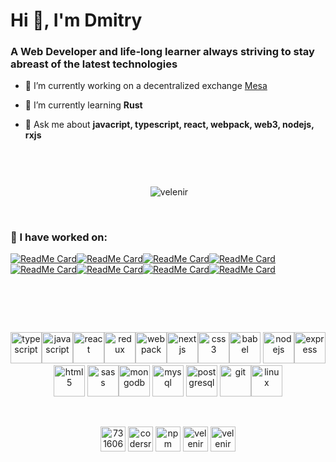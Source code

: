 <h1 align="left">Hi 👋, I'm Dmitry</h1>
<h3 align="left">A Web Developer and life-long learner always striving to stay abreast of the latest technologies</h3>

- 🔭 I’m currently working on a decentralized exchange [Mesa](https://mesa.eth.link)

- 🌱 I’m currently learning **Rust**

- 💬 Ask me about **javacript, typescript, react, webpack, web3, nodejs, rxjs**


&nbsp;
---

<p align="center">&nbsp;<img align="center" src="https://github-readme-stats.vercel.app/api?username=velenir&show_icons=true" alt="velenir" /></p>

&nbsp;

### :hammer: I have worked on:

<p align="center">
  
[![ReadMe Card](https://github-readme-stats.vercel.app/api/pin/?username=gnosis&repo=dex-react&show_owner=true)](https://github.com/gnosis/dex-react)[![ReadMe Card](https://github-readme-stats.vercel.app/api/pin/?username=gnosis&repo=dex-js&show_owner=true)](https://github.com/gnosis/dex-js)[![ReadMe Card](https://github-readme-stats.vercel.app/api/pin/?username=gnosis&repo=dex-telegram&show_owner=true)](https://github.com/gnosis/dex-telegram)[![ReadMe Card](https://github-readme-stats.vercel.app/api/pin/?username=gnosis&repo=dex-subgraph&show_owner=true)](https://github.com/gnosis/dex-subgraph)[![ReadMe Card](https://github-readme-stats.vercel.app/api/pin/?username=gnosis&repo=verify-on-etherscan&show_owner=true)](https://github.com/gnosis/verify-on-etherscan)[![ReadMe Card](https://github-readme-stats.vercel.app/api/pin/?username=gnosis&repo=dx-react&show_owner=true)](https://github.com/gnosis/dx-react)[![ReadMe Card](https://github-readme-stats.vercel.app/api/pin/?username=gnosis&repo=dx-daostack&show_owner=true)](https://github.com/gnosis/dx-daostack)[![ReadMe Card](https://github-readme-stats.vercel.app/api/pin/?username=gnosis&repo=dx-contracts&show_owner=true)](https://github.com/gnosis/dx-contracts)
</p>

&nbsp;
===========

<p align="center"><a target="_blank" rel="noopener noreferrer" href="https://camo.githubusercontent.com/c3fe8e303e16bff26fa13d23b0126c557d38ad44/68747470733a2f2f64657669636f6e732e6769746875622e696f2f64657669636f6e2f64657669636f6e2e6769742f69636f6e732f747970657363726970742f747970657363726970742d6f726967696e616c2e737667" class="rich-diff-level-one"><img src="https://camo.githubusercontent.com/c3fe8e303e16bff26fa13d23b0126c557d38ad44/68747470733a2f2f64657669636f6e732e6769746875622e696f2f64657669636f6e2f64657669636f6e2e6769742f69636f6e732f747970657363726970742f747970657363726970742d6f726967696e616c2e737667" alt="typescript" data-canonical-src="https://devicons.github.io/devicon/devicon.git/icons/typescript/typescript-original.svg" style="max-width:100%;" width="50" height="50"></a><a target="_blank" rel="noopener noreferrer" href="https://camo.githubusercontent.com/14758df13e2b9c312a5b911d3bb8b7418f7a8c3c/68747470733a2f2f64657669636f6e732e6769746875622e696f2f64657669636f6e2f64657669636f6e2e6769742f69636f6e732f6a6176617363726970742f6a6176617363726970742d6f726967696e616c2e737667" class="rich-diff-level-one"><img src="https://camo.githubusercontent.com/14758df13e2b9c312a5b911d3bb8b7418f7a8c3c/68747470733a2f2f64657669636f6e732e6769746875622e696f2f64657669636f6e2f64657669636f6e2e6769742f69636f6e732f6a6176617363726970742f6a6176617363726970742d6f726967696e616c2e737667" alt="javascript" data-canonical-src="https://devicons.github.io/devicon/devicon.git/icons/javascript/javascript-original.svg" style="max-width:100%;" width="50" height="50"></a><a target="_blank" rel="noopener noreferrer" href="https://camo.githubusercontent.com/4683d18a4a9f845dd7de377a6915dcfc9739a661/68747470733a2f2f64657669636f6e732e6769746875622e696f2f64657669636f6e2f64657669636f6e2e6769742f69636f6e732f72656163742f72656163742d6f726967696e616c2d776f72646d61726b2e737667" class="rich-diff-level-one"><img src="https://camo.githubusercontent.com/4683d18a4a9f845dd7de377a6915dcfc9739a661/68747470733a2f2f64657669636f6e732e6769746875622e696f2f64657669636f6e2f64657669636f6e2e6769742f69636f6e732f72656163742f72656163742d6f726967696e616c2d776f72646d61726b2e737667" alt="react" data-canonical-src="https://devicons.github.io/devicon/devicon.git/icons/react/react-original-wordmark.svg" style="max-width:100%;" width="50" height="50"></a><a target="_blank" rel="noopener noreferrer" href="https://camo.githubusercontent.com/edcd96aac28a5420a0309f3cc307c7ee436e59e1/68747470733a2f2f64657669636f6e732e6769746875622e696f2f64657669636f6e2f64657669636f6e2e6769742f69636f6e732f72656475782f72656475782d6f726967696e616c2e737667" class="rich-diff-level-one"><img src="https://camo.githubusercontent.com/edcd96aac28a5420a0309f3cc307c7ee436e59e1/68747470733a2f2f64657669636f6e732e6769746875622e696f2f64657669636f6e2f64657669636f6e2e6769742f69636f6e732f72656475782f72656475782d6f726967696e616c2e737667" alt="redux" data-canonical-src="https://devicons.github.io/devicon/devicon.git/icons/redux/redux-original.svg" style="max-width:100%;" width="50" height="50"></a><a target="_blank" rel="noopener noreferrer" href="https://camo.githubusercontent.com/15983246cafebf65f7139e5b021da9cc4d9f50c1/68747470733a2f2f64657669636f6e732e6769746875622e696f2f64657669636f6e2f64657669636f6e2e6769742f69636f6e732f7765627061636b2f7765627061636b2d6f726967696e616c2e737667" class="rich-diff-level-one"><img src="https://camo.githubusercontent.com/15983246cafebf65f7139e5b021da9cc4d9f50c1/68747470733a2f2f64657669636f6e732e6769746875622e696f2f64657669636f6e2f64657669636f6e2e6769742f69636f6e732f7765627061636b2f7765627061636b2d6f726967696e616c2e737667" alt="webpack" data-canonical-src="https://devicons.github.io/devicon/devicon.git/icons/webpack/webpack-original.svg" style="max-width:100%;" width="50" height="50"></a><a target="_blank" rel="noopener noreferrer" href="https://camo.githubusercontent.com/8ce5c80719425134e86c1cc5f8e2616fdbb03f70/68747470733a2f2f63646e2e776f726c64766563746f726c6f676f2e636f6d2f6c6f676f732f6e6578746a732d332e737667" class="rich-diff-level-one"><img src="https://camo.githubusercontent.com/8ce5c80719425134e86c1cc5f8e2616fdbb03f70/68747470733a2f2f63646e2e776f726c64766563746f726c6f676f2e636f6d2f6c6f676f732f6e6578746a732d332e737667" alt="nextjs" data-canonical-src="https://cdn.worldvectorlogo.com/logos/nextjs-3.svg" style="max-width:100%;" width="50" height="50"></a><a target="_blank" rel="noopener noreferrer" href="https://camo.githubusercontent.com/5712bffd0347cc2744de599dc54473dc1ebbfe82/68747470733a2f2f64657669636f6e732e6769746875622e696f2f64657669636f6e2f64657669636f6e2e6769742f69636f6e732f637373332f637373332d6f726967696e616c2d776f72646d61726b2e737667" class="rich-diff-level-one"><img src="https://camo.githubusercontent.com/5712bffd0347cc2744de599dc54473dc1ebbfe82/68747470733a2f2f64657669636f6e732e6769746875622e696f2f64657669636f6e2f64657669636f6e2e6769742f69636f6e732f637373332f637373332d6f726967696e616c2d776f72646d61726b2e737667" alt="css3" data-canonical-src="https://devicons.github.io/devicon/devicon.git/icons/css3/css3-original-wordmark.svg" style="max-width:100%;" width="50" height="50"></a><a target="_blank" rel="noopener noreferrer" href="https://camo.githubusercontent.com/ce14c4d004b5e1ffc55d0699c1a6840051b1af45/68747470733a2f2f7777772e766563746f726c6f676f2e7a6f6e652f6c6f676f732f626162656c6a732f626162656c6a732d69636f6e2e737667" class="rich-diff-level-one"><img src="https://camo.githubusercontent.com/ce14c4d004b5e1ffc55d0699c1a6840051b1af45/68747470733a2f2f7777772e766563746f726c6f676f2e7a6f6e652f6c6f676f732f626162656c6a732f626162656c6a732d69636f6e2e737667" alt="babel" data-canonical-src="https://www.vectorlogo.zone/logos/babeljs/babeljs-icon.svg" style="max-width:100%;" width="50" height="50"></a>  <a target="_blank" rel="noopener noreferrer" href="https://camo.githubusercontent.com/48502e7f558cf5956a16ddc87e5ab1294e6dd6aa/68747470733a2f2f64657669636f6e732e6769746875622e696f2f64657669636f6e2f64657669636f6e2e6769742f69636f6e732f6e6f64656a732f6e6f64656a732d6f726967696e616c2d776f72646d61726b2e737667" class="rich-diff-level-one"><img src="https://camo.githubusercontent.com/48502e7f558cf5956a16ddc87e5ab1294e6dd6aa/68747470733a2f2f64657669636f6e732e6769746875622e696f2f64657669636f6e2f64657669636f6e2e6769742f69636f6e732f6e6f64656a732f6e6f64656a732d6f726967696e616c2d776f72646d61726b2e737667" alt="nodejs" data-canonical-src="https://devicons.github.io/devicon/devicon.git/icons/nodejs/nodejs-original-wordmark.svg" style="max-width:100%;" width="50" height="50"></a><a target="_blank" rel="noopener noreferrer" href="https://camo.githubusercontent.com/2227fc3556850d51046d47d57545db9623b9c615/68747470733a2f2f64657669636f6e732e6769746875622e696f2f64657669636f6e2f64657669636f6e2e6769742f69636f6e732f657870726573732f657870726573732d6f726967696e616c2d776f72646d61726b2e737667" class="rich-diff-level-one"><img src="https://camo.githubusercontent.com/2227fc3556850d51046d47d57545db9623b9c615/68747470733a2f2f64657669636f6e732e6769746875622e696f2f64657669636f6e2f64657669636f6e2e6769742f69636f6e732f657870726573732f657870726573732d6f726967696e616c2d776f72646d61726b2e737667" alt="express" data-canonical-src="https://devicons.github.io/devicon/devicon.git/icons/express/express-original-wordmark.svg" style="max-width:100%;" width="50" height="50"></a>  <a target="_blank" rel="noopener noreferrer" href="https://camo.githubusercontent.com/9599dc988280bea2ca5c44c4796f13494f9ff3f7/68747470733a2f2f64657669636f6e732e6769746875622e696f2f64657669636f6e2f64657669636f6e2e6769742f69636f6e732f68746d6c352f68746d6c352d6f726967696e616c2d776f72646d61726b2e737667" class="rich-diff-level-one"><img src="https://camo.githubusercontent.com/9599dc988280bea2ca5c44c4796f13494f9ff3f7/68747470733a2f2f64657669636f6e732e6769746875622e696f2f64657669636f6e2f64657669636f6e2e6769742f69636f6e732f68746d6c352f68746d6c352d6f726967696e616c2d776f72646d61726b2e737667" alt="html5" data-canonical-src="https://devicons.github.io/devicon/devicon.git/icons/html5/html5-original-wordmark.svg" style="max-width:100%;" width="50" height="50"></a>   <a target="_blank" rel="noopener noreferrer" href="https://camo.githubusercontent.com/b2e5188fd861a0ebfe793b413a8e9b818d57abee/68747470733a2f2f64657669636f6e732e6769746875622e696f2f64657669636f6e2f64657669636f6e2e6769742f69636f6e732f736173732f736173732d6f726967696e616c2e737667" class="rich-diff-level-one"><img src="https://camo.githubusercontent.com/b2e5188fd861a0ebfe793b413a8e9b818d57abee/68747470733a2f2f64657669636f6e732e6769746875622e696f2f64657669636f6e2f64657669636f6e2e6769742f69636f6e732f736173732f736173732d6f726967696e616c2e737667" alt="sass" data-canonical-src="https://devicons.github.io/devicon/devicon.git/icons/sass/sass-original.svg" style="max-width:100%;" width="50" height="50"></a><a target="_blank" rel="noopener noreferrer" href="https://camo.githubusercontent.com/eaac62a970d1d8e326a6137b99515071b698ee38/68747470733a2f2f64657669636f6e732e6769746875622e696f2f64657669636f6e2f64657669636f6e2e6769742f69636f6e732f6d6f6e676f64622f6d6f6e676f64622d6f726967696e616c2d776f72646d61726b2e737667" class="rich-diff-level-one"><img src="https://camo.githubusercontent.com/eaac62a970d1d8e326a6137b99515071b698ee38/68747470733a2f2f64657669636f6e732e6769746875622e696f2f64657669636f6e2f64657669636f6e2e6769742f69636f6e732f6d6f6e676f64622f6d6f6e676f64622d6f726967696e616c2d776f72646d61726b2e737667" alt="mongodb" data-canonical-src="https://devicons.github.io/devicon/devicon.git/icons/mongodb/mongodb-original-wordmark.svg" style="max-width:100%;" width="50" height="50"></a> <a target="_blank" rel="noopener noreferrer" href="https://camo.githubusercontent.com/912b3c635b0c0c198c68114f038ecc28a17728e7/68747470733a2f2f64657669636f6e732e6769746875622e696f2f64657669636f6e2f64657669636f6e2e6769742f69636f6e732f6d7973716c2f6d7973716c2d6f726967696e616c2d776f72646d61726b2e737667" class="rich-diff-level-one"><img src="https://camo.githubusercontent.com/912b3c635b0c0c198c68114f038ecc28a17728e7/68747470733a2f2f64657669636f6e732e6769746875622e696f2f64657669636f6e2f64657669636f6e2e6769742f69636f6e732f6d7973716c2f6d7973716c2d6f726967696e616c2d776f72646d61726b2e737667" alt="mysql" data-canonical-src="https://devicons.github.io/devicon/devicon.git/icons/mysql/mysql-original-wordmark.svg" style="max-width:100%;" width="50" height="50"></a>   <a target="_blank" rel="noopener noreferrer" href="https://camo.githubusercontent.com/18b40ef4ee8221e5823e7402a224e1e72fc31971/68747470733a2f2f64657669636f6e732e6769746875622e696f2f64657669636f6e2f64657669636f6e2e6769742f69636f6e732f706f737467726573716c2f706f737467726573716c2d6f726967696e616c2d776f72646d61726b2e737667" class="rich-diff-level-one"><img src="https://camo.githubusercontent.com/18b40ef4ee8221e5823e7402a224e1e72fc31971/68747470733a2f2f64657669636f6e732e6769746875622e696f2f64657669636f6e2f64657669636f6e2e6769742f69636f6e732f706f737467726573716c2f706f737467726573716c2d6f726967696e616c2d776f72646d61726b2e737667" alt="postgresql" data-canonical-src="https://devicons.github.io/devicon/devicon.git/icons/postgresql/postgresql-original-wordmark.svg" style="max-width:100%;" width="50" height="50"></a>     <a target="_blank" rel="noopener noreferrer" href="https://camo.githubusercontent.com/855436203f025325f663ef9b9c63a389dd9bbd98/68747470733a2f2f7777772e766563746f726c6f676f2e7a6f6e652f6c6f676f732f6769742d73636d2f6769742d73636d2d69636f6e2e737667" class="rich-diff-level-one"><img src="https://camo.githubusercontent.com/855436203f025325f663ef9b9c63a389dd9bbd98/68747470733a2f2f7777772e766563746f726c6f676f2e7a6f6e652f6c6f676f732f6769742d73636d2f6769742d73636d2d69636f6e2e737667" alt="git" data-canonical-src="https://www.vectorlogo.zone/logos/git-scm/git-scm-icon.svg" style="max-width:100%;" width="50" height="50"></a><a target="_blank" rel="noopener noreferrer" href="https://camo.githubusercontent.com/9db55f3871125e905941bfcf67567885e247589d/68747470733a2f2f64657669636f6e732e6769746875622e696f2f64657669636f6e2f64657669636f6e2e6769742f69636f6e732f6c696e75782f6c696e75782d6f726967696e616c2e737667" class="rich-diff-level-one"><img src="https://camo.githubusercontent.com/9db55f3871125e905941bfcf67567885e247589d/68747470733a2f2f64657669636f6e732e6769746875622e696f2f64657669636f6e2f64657669636f6e2e6769742f69636f6e732f6c696e75782f6c696e75782d6f726967696e616c2e737667" alt="linux" data-canonical-src="https://devicons.github.io/devicon/devicon.git/icons/linux/linux-original.svg" style="max-width:100%;" width="50" height="50"></a></p>



&nbsp;

<p align="center">
<a href="https://stackoverflow.com/users/story/7316062" target="blank"><img align="center" src="https://cdn.jsdelivr.net/npm/simple-icons@3.0.1/icons/stackoverflow.svg" alt="7316062" height="40" width="40" /></a>
<a href="https://profile.codersrank.io/user/velenir/info" target="blank"><img align="center" src="https://cdn.jsdelivr.net/npm/simple-icons@3.0.1/icons/codersrank.svg" alt="codersrank" height="40" width="40" /></a>
<a href="https://www.npmjs.com/~velenir" target="blank"><img align="center" src="https://cdn.jsdelivr.net/npm/simple-icons@3.0.1/icons/npm.svg" alt="npm" height="40" width="40" /></a>
<a href="https://codesandbox.io/u/Velenir" target="blank"><img align="center" src="https://cdn.jsdelivr.net/npm/simple-icons@3.0.1/icons/codesandbox.svg" alt="velenir" height="40" width="40" /></a>
<a href="https://codepen.io/velenir" target="blank"><img align="center" src="https://cdn.jsdelivr.net/npm/simple-icons@3.0.1/icons/codepen.svg" alt="velenir" height="40" width="40" /></a>
</p>
